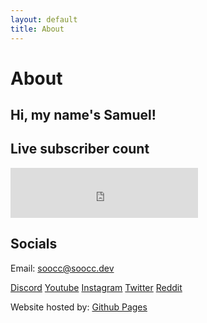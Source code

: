 ```yaml
---
layout: default
title: About
---
```


# About

## Hi, my name's Samuel!

## Live subscriber count
<ReactMarkdown allowDangerousHtml={true}>
  <iframe height="80px" width="300px" frameborder="0" src=https://livecounts.io/embed/youtube-live-subscriber-counter/UCaO5k5qvFP-w4cZX2u_LNWw style="border: 0; width:300px; height:80px;"></iframe>
<ReactMarkdown/>

## Socials
Email: soocc@soocc.dev

[Discord](https://discord.com/users/616294132973043767)
[Youtube](https://youtube.com/sooccc)
[Instagram](https://instagram.com/sooccsucc)
[Twitter](https://twitter.com/sooccsucc)
[Reddit](https://reddit.com/user/soocc)

Website hosted by: [Github Pages](https://github.com/soocc/newsooccsocks)
